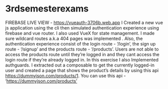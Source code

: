 # 3rdsemesterexams

 FIREBASE LIVE VIEW - https://vueauth-3706b.web.app
I Created a new vue js application using the cli then simulated authentication experience using firebase and vue router. I also used VueX for state management.  I made  sure wildcard routes a.k.a 404 pages was implemented . Also, the  authentication experience  consist of the login route - ‘/login’,  the sign up route  - ‘/signup’ and the products route - ‘/products’. Users are not  able to access the products route until they’re logged in and they cant access the login route if they’re already logged in. In this exercise I also Implemented authguards. I extracted out a composable to get the currently logged-in user and created a page that shows the product’s details by using this api https://dummyjson.com/products/1. You can use this api - ‘https://dummyjson.com/products’



